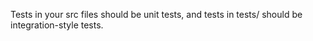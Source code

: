 
Tests in your src files should be unit tests, and tests in tests/ should be integration-style tests.
